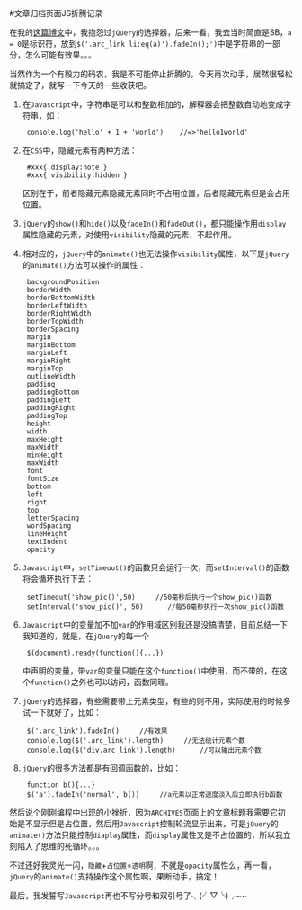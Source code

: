 #文章归档页面JS折腾记录  

在我的[这篇博文](http://tdfj.herokuapp.com/archives/2014/02*%E9%87%8D%E6%96%B0%E6%8A%98%E8%85%BEblog%E7%9A%84%E4%B8%80%E4%BA%9B%E7%A2%8E%E7%A2%8E%E5%BF%B5*20140111*Slim-Javascript-%E7%A2%8E%E7%A2%8E%E5%BF%B5)中，我抱怨过```jQuery```的选择器，后来一看，我去当时简直是SB，```a = 0```是标识符，放到```$('.arc_link li:eq(a)').fadeIn();')```中是字符串的一部分，怎么可能有效果。。。  

当然作为一个有毅力的码农，我是不可能停止折腾的，今天再次动手，居然很轻松就搞定了，就写一下今天的一些收获吧。  

1. 在```Javascript```中，字符串是可以和整数相加的，解释器会把整数自动地变成字符串，如：

        console.log('hello' + 1 + 'world')    //=>'hello1world'  
        
2. 在```CSS```中，隐藏元素有两种方法：

        #xxx{ display:note }
        #xxx{ visibility:hidden }
	
	区别在于，前者隐藏元素隐藏元素同时不占用位置，后者隐藏元素但是会占用位置。  
	
3. ```jQuery```的```show()```和```hide()```以及```fadeIn()```和```fadeOut()```，都只能操作用```display```属性隐藏的元素，对使用```visibility```隐藏的元素，不起作用。  

4. 相对应的，```jQuery```中的```animate()```也无法操作```visibility```属性，以下是```jQuery```的```animate()```方法可以操作的属性：

 		backgroundPosition
    	borderWidth
    	borderBottomWidth
    	borderLeftWidth
    	borderRightWidth
    	borderTopWidth
    	borderSpacing
        margin
        marginBottom
        marginLeft
        marginRight
        marginTop
        outlineWidth
        padding
        paddingBottom
        paddingLeft
        paddingRight
        paddingTop
        height
        width
        maxHeight
        maxWidth
        minHeight
        maxWidth
        font
        fontSize
        bottom
        left
        right
        top
        letterSpacing
        wordSpacing
        lineHeight
        textIndent
        opacity  
    										
5. ```Javascript```中，```setTimeout()```的函数只会运行一次，而```setInterval()```的函数将会循环执行下去：

		setTimeout('show_pic()',50)		//50毫秒后执行一个show_pic()函数
		setInterval('show_pic()', 50)	   //每50毫秒执行一次show_pic()函数
		
6. ```Javascript```中的变量加不加```var```的作用域区别我还是没搞清楚，目前总结一下我知道的，就是，在```jQuery```的每一个

		$(document).ready(function(){...})
		
	中声明的变量，带```var```的变量只能在这个```function()```中使用，而不带的，在这个```function()```之外也可以访问，函数同理。
	
7. ```jQuery```的选择器，有些需要带上元素类型，有些的则不用，实际使用的时候多试一下就好了，比如：  

		$('.arc_link').fadeIn()     //有效果
		console.log($('.arc_link').length)     //无法统计元素个数
		console.log($('div.arc_link').length)      //可以输出元素个数
		
8. ```jQuery```的很多方法都是有回调函数的，比如：

		function b(){...}
		$('a').fadeIn('normal', b())     //a元素以正常速度淡入后立即执行b函数
	
	
然后说个刚刚编程中出现的小挫折，因为```ARCHIVES```页面上的文章标题我需要它初始是不显示但是占位置，然后用```Javascript```控制轮流显示出来，可是```jQuery```的```animate()```方法只能控制```diaplay```属性，而```display```属性又是不占位置的，所以我立刻陷入了思维的死循环。。。  

不过还好我灵光一闪，```隐藏```+```占位置```=```透明```啊，不就是```opacity```属性么，再一看，```jQuery```的```animate()```支持操作这个属性啊，果断动手，搞定！ 

最后，我发誓写```Javascript```再也不写分号和双引号了╮(╯▽╰)╭~~

